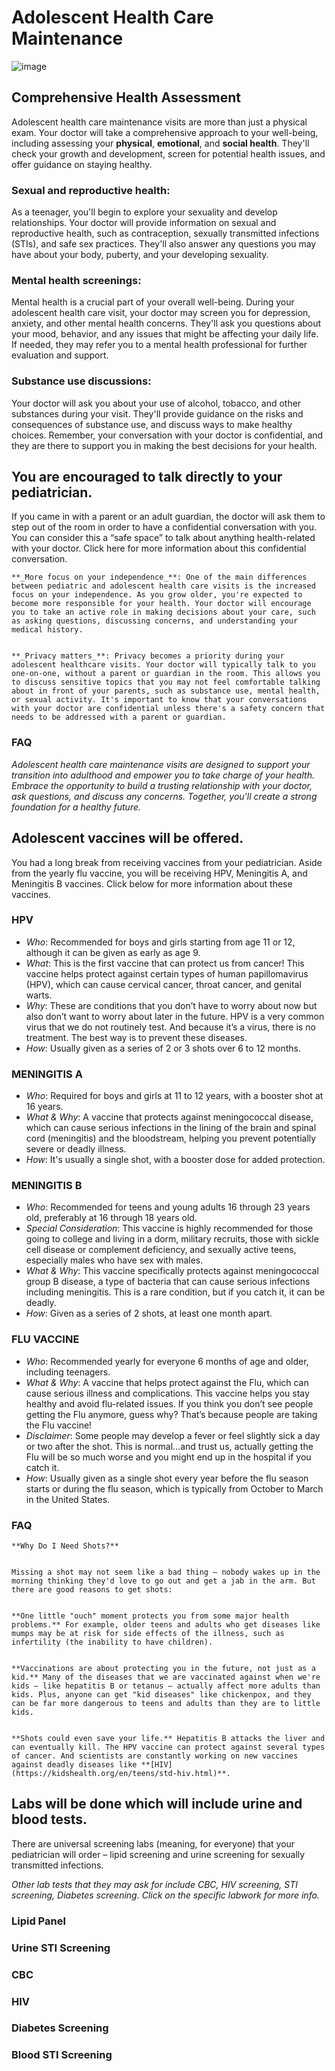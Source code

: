 # Adolescent Health Care Maintenance
![image](https://github.com/eleventh19/Adolescent_Health_Care_Maintenance/assets/595464/ae34f59e-ee0b-40df-bdcd-57b30e9702e4)

## Comprehensive Health Assessment

Adolescent health care maintenance visits are more than just a physical exam. Your doctor will take a comprehensive approach to your well-being, including assessing your **physical**, **emotional**, and **social health**. They'll check your growth and development, screen for potential health issues, and offer guidance on staying healthy.


### Sexual and reproductive health:

As a teenager, you'll begin to explore your sexuality and develop relationships. Your doctor will provide information on sexual and reproductive health, such as contraception, sexually transmitted infections (STIs), and safe sex practices. They'll also answer any questions you may have about your body, puberty, and your developing sexuality.


### Mental health screenings:

Mental health is a crucial part of your overall well-being. During your adolescent health care visit, your doctor may screen you for depression, anxiety, and other mental health concerns. They'll ask you questions about your mood, behavior, and any issues that might be affecting your daily life. If needed, they may refer you to a mental health professional for further evaluation and support.


### Substance use discussions:

Your doctor will ask you about your use of alcohol, tobacco, and other substances during your visit. They'll provide guidance on the risks and consequences of substance use, and discuss ways to make healthy choices. Remember, your conversation with your doctor is confidential, and they are there to support you in making the best decisions for your health.


## You are encouraged to talk directly to your pediatrician.

If you came in with a parent or an adult guardian, the doctor will ask them to step out of the room in order to have a confidential conversation with you. You can consider this a “safe space” to talk about anything health-related with your doctor. Click here for more information about this confidential conversation.


    **_More focus on your independence_**: One of the main differences between pediatric and adolescent health care visits is the increased focus on your independence. As you grow older, you're expected to become more responsible for your health. Your doctor will encourage you to take an active role in making decisions about your care, such as asking questions, discussing concerns, and understanding your medical history.


    **_Privacy matters_**: Privacy becomes a priority during your adolescent healthcare visits. Your doctor will typically talk to you one-on-one, without a parent or guardian in the room. This allows you to discuss sensitive topics that you may not feel comfortable talking about in front of your parents, such as substance use, mental health, or sexual activity. It's important to know that your conversations with your doctor are confidential unless there's a safety concern that needs to be addressed with a parent or guardian.


### FAQ

_Adolescent health care maintenance visits are designed to support your transition into adulthood and empower you to take charge of your health. Embrace the opportunity to build a trusting relationship with your doctor, ask questions, and discuss any concerns. Together, you'll create a strong foundation for a healthy future._


## Adolescent vaccines will be offered.

You had a long break from receiving vaccines from your pediatrician. Aside from the yearly flu vaccine, you will be receiving HPV, Meningitis A, and Meningitis B vaccines. Click below for more information about these vaccines.


### HPV



* _Who_: Recommended for boys and girls starting from age 11 or 12, although it can be given as early as age 9.
* _What_: This is the first vaccine that can protect us from cancer! This vaccine helps protect against certain types of human papillomavirus (HPV), which can cause cervical cancer, throat cancer, and genital warts.
* _Why_: These are conditions that you don’t have to worry about now but also don’t want to worry about later in the future. HPV is a very common virus that we do not routinely test. And because it’s a virus, there is no treatment. The best way is to prevent these diseases.
* _How_: Usually given as a series of 2 or 3 shots over 6 to 12 months.


### MENINGITIS A



* _Who_: Required for boys and girls at 11 to 12 years, with a booster shot at 16 years.
* _What & Why_: A vaccine that protects against meningococcal disease, which can cause serious infections in the lining of the brain and spinal cord (meningitis) and the bloodstream, helping you prevent potentially severe or deadly illness.
* _How_: It's usually a single shot, with a booster dose for added protection.


### MENINGITIS B



* _Who_: Recommended for teens and young adults 16 through 23 years old, preferably at 16 through 18 years old.
* _Special Consideration_: This vaccine is highly recommended for those going to college and living in a dorm, military recruits, those with sickle cell disease or complement deficiency, and sexually active teens, especially males who have sex with males.
* _What & Why_: This vaccine specifically protects against meningococcal group B disease, a type of bacteria that can cause serious infections including meningitis. This is a rare condition, but if you catch it, it can be deadly.
* _How_: Given as a series of 2 shots, at least one month apart.


### FLU VACCINE

* _Who_: Recommended yearly for everyone 6 months of age and older, including teenagers.
* _What & Why_: A vaccine that helps protect against the Flu, which can cause serious illness and complications. This vaccine helps you stay healthy and avoid flu-related issues. If you think you don’t see people getting the Flu anymore, guess why? That’s because people are taking the Flu vaccine!
* _Disclaimer_: Some people may develop a fever or feel slightly sick a day or two after the shot. This is normal…and trust us, actually getting the Flu will be so much worse and you might end up in the hospital if you catch it.
* _How_: Usually given as a single shot every year before the flu season starts or during the flu season, which is typically from October to March in the United States.


### FAQ

    **Why Do I Need Shots?**


    Missing a shot may not seem like a bad thing — nobody wakes up in the morning thinking they'd love to go out and get a jab in the arm. But there are good reasons to get shots:


    **One little "ouch" moment protects you from some major health problems.** For example, older teens and adults who get diseases like mumps may be at risk for side effects of the illness, such as infertility (the inability to have children).


    **Vaccinations are about protecting you in the future, not just as a kid.** Many of the diseases that we are vaccinated against when we're kids — like hepatitis B or tetanus — actually affect more adults than kids. Plus, anyone can get "kid diseases" like chickenpox, and they can be far more dangerous to teens and adults than they are to little kids.


    **Shots could even save your life.** Hepatitis B attacks the liver and can eventually kill. The HPV vaccine can protect against several types of cancer. And scientists are constantly working on new vaccines against deadly diseases like **[HIV](https://kidshealth.org/en/teens/std-hiv.html)**.


## Labs will be done which will include urine and blood tests.

There are universal screening labs (meaning, for everyone) that your pediatrician will order – lipid screening and urine screening for sexually transmitted infections. 

_Other lab tests that they may ask for include CBC, HIV screening, STI screening, Diabetes screening. Click on the specific labwork for more info._


### Lipid Panel


### Urine STI Screening


### CBC


### HIV


### Diabetes Screening


### Blood STI Screening
